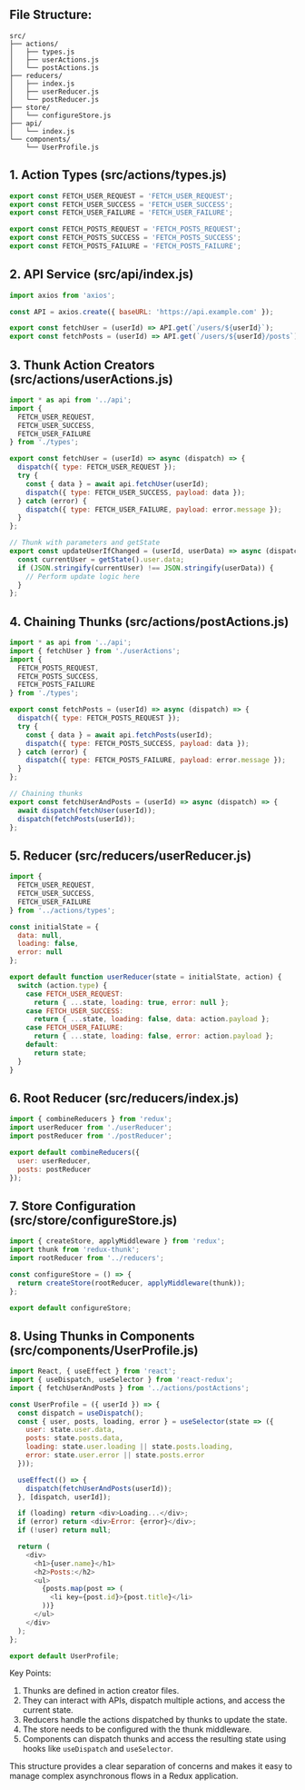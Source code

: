 ## File Structure:
```
src/
├── actions/
│   ├── types.js
│   ├── userActions.js
│   └── postActions.js
├── reducers/
│   ├── index.js
│   ├── userReducer.js
│   └── postReducer.js
├── store/
│   └── configureStore.js
├── api/
│   └── index.js
└── components/
    └── UserProfile.js
```

## 1. Action Types (src/actions/types.js)

```javascript
export const FETCH_USER_REQUEST = 'FETCH_USER_REQUEST';
export const FETCH_USER_SUCCESS = 'FETCH_USER_SUCCESS';
export const FETCH_USER_FAILURE = 'FETCH_USER_FAILURE';

export const FETCH_POSTS_REQUEST = 'FETCH_POSTS_REQUEST';
export const FETCH_POSTS_SUCCESS = 'FETCH_POSTS_SUCCESS';
export const FETCH_POSTS_FAILURE = 'FETCH_POSTS_FAILURE';
```

## 2. API Service (src/api/index.js)

```javascript
import axios from 'axios';

const API = axios.create({ baseURL: 'https://api.example.com' });

export const fetchUser = (userId) => API.get(`/users/${userId}`);
export const fetchPosts = (userId) => API.get(`/users/${userId}/posts`);
```

## 3. Thunk Action Creators (src/actions/userActions.js)

```javascript
import * as api from '../api';
import { 
  FETCH_USER_REQUEST, 
  FETCH_USER_SUCCESS, 
  FETCH_USER_FAILURE 
} from './types';

export const fetchUser = (userId) => async (dispatch) => {
  dispatch({ type: FETCH_USER_REQUEST });
  try {
    const { data } = await api.fetchUser(userId);
    dispatch({ type: FETCH_USER_SUCCESS, payload: data });
  } catch (error) {
    dispatch({ type: FETCH_USER_FAILURE, payload: error.message });
  }
};

// Thunk with parameters and getState
export const updateUserIfChanged = (userId, userData) => async (dispatch, getState) => {
  const currentUser = getState().user.data;
  if (JSON.stringify(currentUser) !== JSON.stringify(userData)) {
    // Perform update logic here
  }
};
```

## 4. Chaining Thunks (src/actions/postActions.js)

```javascript
import * as api from '../api';
import { fetchUser } from './userActions';
import {
  FETCH_POSTS_REQUEST,
  FETCH_POSTS_SUCCESS,
  FETCH_POSTS_FAILURE
} from './types';

export const fetchPosts = (userId) => async (dispatch) => {
  dispatch({ type: FETCH_POSTS_REQUEST });
  try {
    const { data } = await api.fetchPosts(userId);
    dispatch({ type: FETCH_POSTS_SUCCESS, payload: data });
  } catch (error) {
    dispatch({ type: FETCH_POSTS_FAILURE, payload: error.message });
  }
};

// Chaining thunks
export const fetchUserAndPosts = (userId) => async (dispatch) => {
  await dispatch(fetchUser(userId));
  dispatch(fetchPosts(userId));
};
```

## 5. Reducer (src/reducers/userReducer.js)

```javascript
import {
  FETCH_USER_REQUEST,
  FETCH_USER_SUCCESS,
  FETCH_USER_FAILURE
} from '../actions/types';

const initialState = {
  data: null,
  loading: false,
  error: null
};

export default function userReducer(state = initialState, action) {
  switch (action.type) {
    case FETCH_USER_REQUEST:
      return { ...state, loading: true, error: null };
    case FETCH_USER_SUCCESS:
      return { ...state, loading: false, data: action.payload };
    case FETCH_USER_FAILURE:
      return { ...state, loading: false, error: action.payload };
    default:
      return state;
  }
}
```

## 6. Root Reducer (src/reducers/index.js)

```javascript
import { combineReducers } from 'redux';
import userReducer from './userReducer';
import postReducer from './postReducer';

export default combineReducers({
  user: userReducer,
  posts: postReducer
});
```

## 7. Store Configuration (src/store/configureStore.js)

```javascript
import { createStore, applyMiddleware } from 'redux';
import thunk from 'redux-thunk';
import rootReducer from '../reducers';

const configureStore = () => {
  return createStore(rootReducer, applyMiddleware(thunk));
};

export default configureStore;
```

## 8. Using Thunks in Components (src/components/UserProfile.js)

```javascript
import React, { useEffect } from 'react';
import { useDispatch, useSelector } from 'react-redux';
import { fetchUserAndPosts } from '../actions/postActions';

const UserProfile = ({ userId }) => {
  const dispatch = useDispatch();
  const { user, posts, loading, error } = useSelector(state => ({
    user: state.user.data,
    posts: state.posts.data,
    loading: state.user.loading || state.posts.loading,
    error: state.user.error || state.posts.error
  }));

  useEffect(() => {
    dispatch(fetchUserAndPosts(userId));
  }, [dispatch, userId]);

  if (loading) return <div>Loading...</div>;
  if (error) return <div>Error: {error}</div>;
  if (!user) return null;

  return (
    <div>
      <h1>{user.name}</h1>
      <h2>Posts:</h2>
      <ul>
        {posts.map(post => (
          <li key={post.id}>{post.title}</li>
        ))}
      </ul>
    </div>
  );
};

export default UserProfile;
```

Key Points:
1. Thunks are defined in action creator files.
2. They can interact with APIs, dispatch multiple actions, and access the current state.
3. Reducers handle the actions dispatched by thunks to update the state.
4. The store needs to be configured with the thunk middleware.
5. Components can dispatch thunks and access the resulting state using hooks like `useDispatch` and `useSelector`.

This structure provides a clear separation of concerns and makes it easy to manage complex asynchronous flows in a Redux application.